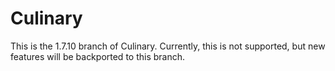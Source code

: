 # Culinary

This is the 1.7.10 branch of Culinary. Currently, this is not supported, but new features will be backported to this branch.
